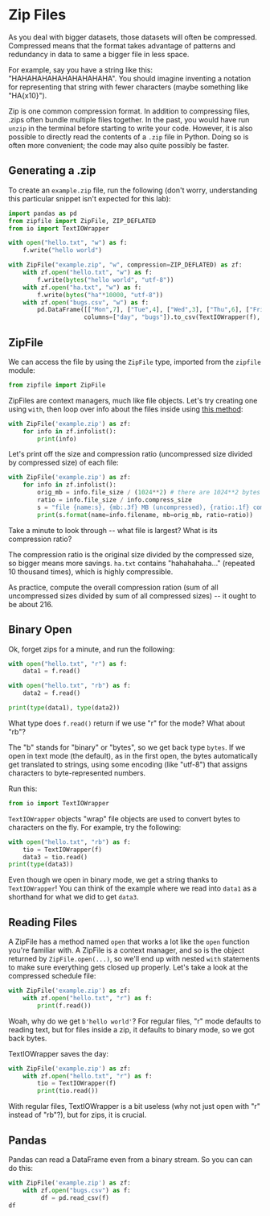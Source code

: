 # Zip Files

As you deal with bigger datasets, those datasets will often be
compressed.  Compressed means that the format takes advantage of
patterns and redundancy in data to same a bigger file in less space.

For example, say you have a string like this: "HAHAHAHAHAHAHAHAHAHA".
You should imagine inventing a notation for representing that string
with fewer characters (maybe something like "HA{x10}").

Zip is one common compression format.  In addition to compressing
files, .zips often bundle multiple files together.  In the past, you
would have run `unzip` in the terminal before starting to write your
code.  However, it is also possible to directly read the contents of a
`.zip` file in Python.  Doing so is often more convenient; the code
may also quite possibly be faster.

## Generating a .zip

To create an `example.zip` file, run the following (don't worry,
understanding this particular snippet isn't expected for this lab):

```python
import pandas as pd
from zipfile import ZipFile, ZIP_DEFLATED
from io import TextIOWrapper

with open("hello.txt", "w") as f:
    f.write("hello world")

with ZipFile("example.zip", "w", compression=ZIP_DEFLATED) as zf:
    with zf.open("hello.txt", "w") as f:
        f.write(bytes("hello world", "utf-8"))
    with zf.open("ha.txt", "w") as f:
        f.write(bytes("ha"*10000, "utf-8"))
    with zf.open("bugs.csv", "w") as f:
        pd.DataFrame([["Mon",7], ["Tue",4], ["Wed",3], ["Thu",6], ["Fri",9]],
                     columns=["day", "bugs"]).to_csv(TextIOWrapper(f), index=False)
```

## ZipFile

We can access the file by using the `ZipFile` type, imported from the `zipfile` module:

```python
from zipfile import ZipFile
```

ZipFiles are context managers, much like file objects.  Let's try
creating one using `with`, then loop over info about the files inside
using [this
method](https://docs.python.org/3/library/zipfile.html#zipfile.ZipFile.infolist):

```python
with ZipFile('example.zip') as zf:
    for info in zf.infolist():
        print(info)
```

Let's print off the size and compression ratio (uncompressed size divided by compressed size) of each file:

```python
with ZipFile('example.zip') as zf:
    for info in zf.infolist():
        orig_mb = info.file_size / (1024**2) # there are 1024**2 bytes in a MB
        ratio = info.file_size / info.compress_size
        s = "file {name:s}, {mb:.3f} MB (uncompressed), {ratio:.1f} compression ratio"
        print(s.format(name=info.filename, mb=orig_mb, ratio=ratio))
```

Take a minute to look through -- what file is largest?  What is its
compression ratio?

The compression ratio is the original size divided by the compressed
size, so bigger means more savings.  `ha.txt` contains "hahahahaha..."
(repeated 10 thousand times), which is highly compressible.

As practice, compute the overall compression ration (sum of all
uncompressed sizes divided by sum of all compressed sizes) -- it ought
to be about 216.

## Binary Open

Ok, forget zips for a minute, and run the following:

```python
with open("hello.txt", "r") as f:
    data1 = f.read()

with open("hello.txt", "rb") as f:
    data2 = f.read()

print(type(data1), type(data2))
```

What type does `f.read()` return if we use "r" for the mode?  What
about "rb"?

The "b" stands for "binary" or "bytes", so we get back type `bytes`.
If we open in text mode (the default), as in the first open, the bytes
automatically get translated to strings, using some encoding (like
"utf-8") that assigns characters to byte-represented numbers.

Run this:

```python
from io import TextIOWrapper
```

`TextIOWrapper` objects "wrap" file objects are used to convert bytes
to characters on the fly.  For example, try the following:

```python
with open("hello.txt", "rb") as f:
    tio = TextIOWrapper(f)
    data3 = tio.read()
print(type(data3))
```

Even though we open in binary mode, we get a string thanks to
`TextIOWrapper`!  You can think of the example where we read into
`data1` as a shorthand for what we did to get `data3`.

## Reading Files

A ZipFile has a method named `open` that works a lot like the `open`
function you're familiar with.  A ZipFile is a context manager, and so
is the object returned by `ZipFile.open(...)`, so we'll end up with
nested `with` statements to make sure everything gets closed up
properly.  Let's take a look at the compressed schedule file:

```python
with ZipFile('example.zip') as zf:
    with zf.open("hello.txt", "r") as f:
        print(f.read())
```

Woah, why do we get `b'hello world'`?  For regular files, "r" mode
defaults to reading text, but for files inside a zip, it defaults to
binary mode, so we got back bytes.

TextIOWrapper saves the day:

```python
with ZipFile('example.zip') as zf:
    with zf.open("hello.txt", "r") as f:
        tio = TextIOWrapper(f)
        print(tio.read())
```

With regular files, TextIOWrapper is a bit useless (why not just open
with "r" instead of "rb"?), but for zips, it is crucial.

## Pandas

Pandas can read a DataFrame even from a binary stream.  So you can can do this:

```python
with ZipFile('example.zip') as zf:
    with zf.open("bugs.csv") as f:
         df = pd.read_csv(f)
df
```
